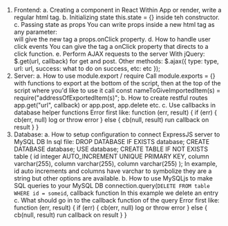 1. Frontend:
  a. Creating a component in React
    Within App or render, write a regular html tag.
  b. Initializing state
    this.state = {} inside teh constructor.
  c. Passing state as props
    You can write props inside a new html tag as any parameter: <div onClick={this.onClick}> will give the new tag a props.onClick property.
  d. How to handle user click events
    You can give the tag a onClick property that directs to a click function.
  e. Perform AJAX requests to the server
    With jQuery: $.get(url, callback) for get and post. Other methods: 
    $.ajax({
      type: type,
      url: url,
      success: what to do on success,
      etc: etc
    });
2. Server:
  a. How to use module.export / require
    Call module.exports = {} with functions to export at the bottom of the script, then at the top of the script where you'd like to use it call const nameToGiveImportedItem(s) = require("addressOfExportedItem(s)";
  b. How to create restful routes
    app.get("url", callback) or app.post, app.delete etc.
  c. Use callbacks in database helper functions
    Error first like:
    function (err, result) {
      if (err) {
        cb(err, null) log or throw error
      } else {
        cb(null, result) run callback on result
      }
    }
3. Database:
  a. How to setup configuration to connect ExpressJS server to MySQL DB
    In sql file:
    DROP DATABASE IF EXISTS database;
    CREATE DATABASE database;
    USE database;
    CREATE TABLE IF NOT EXISTS table (
      id integer AUTO_INCREMENT UNIQUE PRIMARY KEY,
      column varchar(255),
      column varchar(255),
      column varchar(255)
    );
    In example, id auto increments and columns have varchar to symbolize they are a string but other options are available.
  b. How to use MySQLjs to make SQL queries to your MySQL DB
    connection.query(`DELETE FROM table WHERE id = someid`, callback function
    In this example we delete an entry
  c. What should go in to the callback function of the query
    Error first like:
    function (err, result) {
      if (err) {
        cb(err, null) log or throw error
      } else {
        cb(null, result) run callback on result
      }
    }